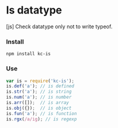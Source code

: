 # Is datatype
[js] Check datatype only not to write typeof.

### Install
```
npm install kc-is
```

### Use
```js
var is = require('kc-is');
is.def('a'); // is defined
is.str('a'); // is string
is.num('a'); // is number
is.arr([]);  // is array
is.obj({});  // is object
is.fun('a'); // is function
is.rgx(/a/ig); // is regexp
```
